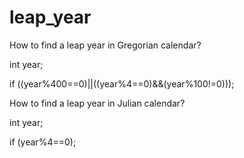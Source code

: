 # leap_year
How to find a leap year in Gregorian calendar?

int year;

if ((year%400==0)||((year%4==0)&&(year%100!=0)));

How to find a leap year in Julian calendar?

int year;

if (year%4==0);

